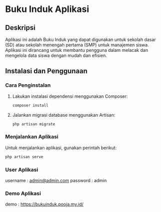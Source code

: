 # Buku Induk Aplikasi

## Deskripsi

Aplikasi ini adalah Buku Induk yang dapat digunakan untuk sekolah dasar (SD) atau sekolah menengah pertama (SMP) untuk manajemen siswa. Aplikasi ini dirancang untuk membantu pengguna dalam melacak dan mengelola data siswa dengan mudah dan efisien.

## Instalasi dan Penggunaan

### Cara Penginstalan

1. Lakukan instalasi dependensi menggunakan Composer:
    ```bash
    composer install
    ```

2. Jalankan migrasi database menggunakan Artisan:
    ```bash
    php artisan migrate
    ```

### Menjalankan Aplikasi

Untuk menjalankan aplikasi, gunakan perintah berikut:
```bash
php artisan serve
```

### User Aplikasi
username : admin@admin.com
password : admin

### Demo Aplikasi
demo : https://bukuinduk.pooja.my.id/
